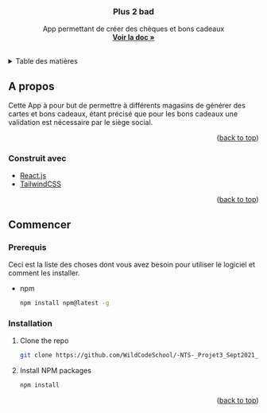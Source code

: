 <div id="top"></div>

<!-- PROJECT LOGO -->
<br />
<div align="center">
<h3 align="center">Plus 2 bad</h3>

  <p align="center">
    App permettant de créer des chèques et bons cadeaux
    <br />
    <a href="https://github.com/github_username/repo_name"><strong>Voir la doc »</strong></a>
    <br />
    <br />
  </p>
</div>

<!-- TABLE OF CONTENTS -->
<details>
  <summary>Table des matières</summary>
  <ol>
    <li>
      <a href="#a-propos">A propos</a>
      <ul>
        <li><a href="#construit-avec">Construit avec</a></li>
      </ul>
    </li>
    <li>
      <a href="#commencer">Commencer</a>
      <ul>
        <li><a href="#prerequis">Prérequis</a></li>
        <li><a href="#installation">Installation</a></li>
      </ul>
    </li>
  </ol>
</details>

<!-- ABOUT THE PROJECT -->

## A propos

Cette App à pour but de permettre à différents magasins de générer des cartes et bons cadeaux, étant précisé que pour les bons cadeaux une validation est nécessaire par le siège social.

<p align="right">(<a href="#top">back to top</a>)</p>

### Construit avec

- [React.js](https://reactjs.org/)
- [TailwindCSS](https://tailwindcss.com)

<p align="right">(<a href="#top">back to top</a>)</p>

<!-- GETTING STARTED -->

## Commencer

### Prerequis

Ceci est la liste des choses dont vous avez besoin pour utiliser le logiciel et comment les installer.

- npm
  ```sh
  npm install npm@latest -g
  ```

### Installation

1. Clone the repo
   ```sh
   git clone https://github.com/WildCodeSchool/-NTS-_Projet3_Sept2021_FrontEnd_Plus2Bad.git
   ```
2. Install NPM packages
   ```sh
   npm install
   ```

<p align="right">(<a href="#top">back to top</a>)</p>
